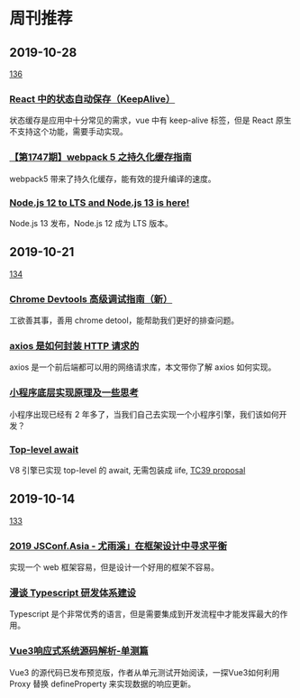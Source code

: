 # 周刊推荐

## 2019-10-28

[136](https://github.com/CtripFE/fe-weekly/issues/136)

### [React 中的状态自动保存（KeepAlive）](https://zhuanlan.zhihu.com/p/82700889)

状态缓存是应用中十分常见的需求，vue 中有 keep-alive 标签，但是 React 原生不支持这个功能，需要手动实现。

### [【第1747期】webpack 5 之持久化缓存指南 ](https://mp.weixin.qq.com/s/oB5eYax_NndcM5IinPgzNQ)

webpack5 带来了持久化缓存，能有效的提升编译的速度。

### [Node.js 12 to LTS and Node.js 13 is here!](https://medium.com/@nodejs/node-js-12-to-lts-and-node-js-13-is-here-e28d6a4a2bd)

Node.js 13 发布，Node.js 12 成为 LTS 版本。

## 2019-10-21

[134](https://github.com/CtripFE/fe-weekly/issues/134)

### [Chrome Devtools 高级调试指南（新）](https://mp.weixin.qq.com/s/N5dU_s3jRSH13oQghO90lg)

工欲善其事，善用 chrome detool，能帮助我们更好的排查问题。

### [axios 是如何封装 HTTP 请求的 ](https://mp.weixin.qq.com/s/rilUedkk13J2TlHwbTiWDg)

axios 是一个前后端都可以用的网络请求库，本文带你了解 axios 如何实现。

### [小程序底层实现原理及一些思考](https://zhuanlan.zhihu.com/p/81775922)

小程序出现已经有 2 年多了，当我们自己去实现一个小程序引擎，我们该如何开发？

### [Top-level await](https://v8.dev/features/top-level-await)

V8 引擎已实现 top-level 的 await, 无需包装成 iife, [TC39 proposal](https://github.com/tc39/proposal-top-level-await#use-cases)

## 2019-10-14

[133](https://github.com/CtripFE/fe-weekly/issues/133)

### [2019 JSConf.Asia - 尤雨溪」在框架设计中寻求平衡](https://juejin.im/post/5d45be46f265da03cf7a70d7)

实现一个 web 框架容易，但是设计一个好用的框架不容易。

### [漫谈 Typescript 研发体系建设](https://zhuanlan.zhihu.com/p/86276764)

Typescript 是个非常优秀的语言，但是需要集成到开发流程中才能发挥最大的作用。

### [Vue3响应式系统源码解析-单测篇](https://zhuanlan.zhihu.com/p/85678790)

Vue3 的源代码已发布预览版，作者从单元测试开始阅读，一探Vue3如何利用 Proxy 替换 defineProperty 来实现数据的响应更新。
